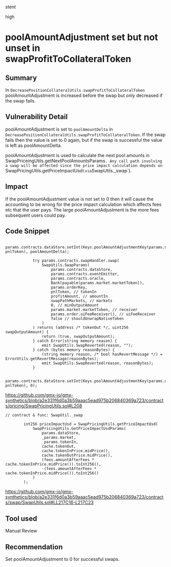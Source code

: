 stent

high

# poolAmountAdjustment set but not unset in swapProfitToCollateralToken

## Summary

In `DecreasePositionCollateralUtils.swapProfitToCollateralToken` poolAmountAdjustment is increased before the swap but only decreased if the swap fails.

## Vulnerability Detail

poolAmountAdjustment is set to `poolAmountDelta` in `DecreasePositionCollateralUtils.swapProfitToCollateralToken`. If the swap fails then the value is set to 0 again, but if the swap is successful the value is left as poolAmountDelta.

poolAmountAdjustment is used to calculate the next pool amounts in SwapPriceingUtils.getNextPoolAmountsParams`. Any call path involving a swap will be affected since the price impact calculation depends on `SwapPricingUtils.getPriceImpactUsd` (via `SwapUtils._swap`).

## Impact

If the poolAmountAdjustment value is not set to 0 then it will cause the accounting to be wrong for the price impact calculation which affects fees etc that the user pays. The large poolAmountAdjustment is the more fees subsequent users could pay.

## Code Snippet

```solidity
            params.contracts.dataStore.setInt(Keys.poolAmountAdjustmentKey(params.market.marketToken, pnlToken), poolAmountDelta);

            try params.contracts.swapHandler.swap(
                SwapUtils.SwapParams(
                    params.contracts.dataStore,
                    params.contracts.eventEmitter,
                    params.contracts.oracle,
                    Bank(payable(params.market.marketToken)),
                    params.orderKey,
                    pnlToken, // tokenIn
                    profitAmount, // amountIn
                    swapPathMarkets, // markets
                    0, // minOutputAmount
                    params.market.marketToken, // receiver
                    params.order.uiFeeReceiver(), // uiFeeReceiver
                    false // shouldUnwrapNativeToken
                )
            ) returns (address /* tokenOut */, uint256 swapOutputAmount) {
                return (true, swapOutputAmount);
            } catch Error(string memory reason) {
                emit SwapUtils.SwapReverted(reason, "");
            } catch (bytes memory reasonBytes) {
                (string memory reason, /* bool hasRevertMessage */) = ErrorUtils.getRevertMessage(reasonBytes);
                emit SwapUtils.SwapReverted(reason, reasonBytes);
            }

            params.contracts.dataStore.setInt(Keys.poolAmountAdjustmentKey(params.market.marketToken, pnlToken), 0);
```
https://github.com/gmx-io/gmx-synthetics/blob/a2e331f6d0a3b59aaac5ead975b206840369a723/contracts/pricing/SwapPricingUtils.sol#L208

```solidity
// contract & func: SwapUtil._swap

        int256 priceImpactUsd = SwapPricingUtils.getPriceImpactUsd(
            SwapPricingUtils.GetPriceImpactUsdParams(
                params.dataStore,
                _params.market,
                _params.tokenIn,
                cache.tokenOut,
                cache.tokenInPrice.midPrice(),
                cache.tokenOutPrice.midPrice(),
                (fees.amountAfterFees * cache.tokenInPrice.midPrice()).toInt256(),
                -(fees.amountAfterFees * cache.tokenInPrice.midPrice()).toInt256()
            )
        );
```
https://github.com/gmx-io/gmx-synthetics/blob/a2e331f6d0a3b59aaac5ead975b206840369a723/contracts/swap/SwapUtils.sol#LL217C16-L217C23

## Tool used

Manual Review

## Recommendation

Set poolAmountAdjustment to 0 for successful swaps.